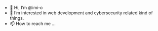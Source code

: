 - 👋 Hi, I’m @imi-o
- 👀 I’m interested in web development and cybersecurity related kind of things.
- 📫 How to reach me ...

<!---
imi-o/imi-o is a ✨ special ✨ repository because its `README.md` (this file) appears on your GitHub profile.
You can click the Preview link to take a look at your changes.
--->
